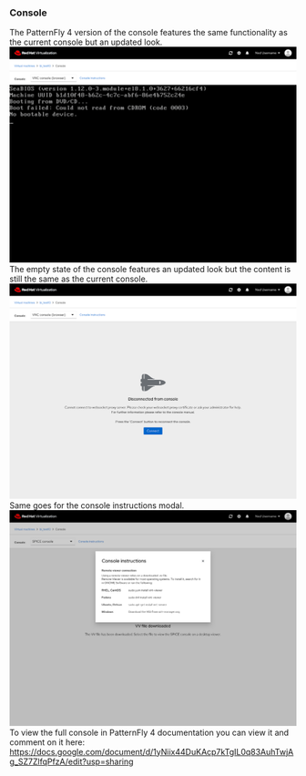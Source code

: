 ### Console
The PatternFly 4 version of the console features the same functionality as the current console but an updated look. 
![usersettings-1](img/consolepf4-1.png)
The empty state of the console features an updated look but the content is still the same as the current console.  
![usersettings-2](img/consolepf4-2.png)
Same goes for the console instructions modal.  
![usersettings-2](img/consolepf4-3.png)
To view the full console in PatternFly 4 documentation you can view it and comment on it here: https://docs.google.com/document/d/1yNiix44DuKAcp7kTgIL0q83AuhTwjAg_SZ7ZlfqPfzA/edit?usp=sharing